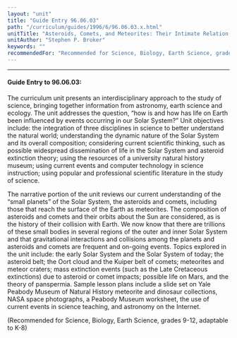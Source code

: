 ```yaml
---
layout: "unit"
title: "Guide Entry 96.06.03"
path: "/curriculum/guides/1996/6/96.06.03.x.html"
unitTitle: "Asteroids, Comets, and Meteorites: Their Intimate Relation with Life on Earth"
unitAuthor: "Stephen P. Broker"
keywords: ""
recommendedFor: "Recommended for Science, Biology, Earth Science, grades 9-12, adaptable to K-8"
---
```

<body>
<hr/>
<h4>
Guide Entry to 96.06.03:
</h4>
The curriculum unit presents an interdisciplinary approach to the study of science, bringing together information from astronomy, earth science and ecology. The unit addresses the question, “how is and how has life on Earth been influenced by events occurring in our Solar System?” Unit objectives include: the integration of three disciplines in science to better understand the natural world; understanding the dynamic nature of the Solar System and its overall composition; considering current scientific thinking, such as possible widespread dissemination of life in the Solar System and asteroid extinction theory; using the resources of a university natural history museum; using current events and computer technology in science instruction; using popular and professional scientific literature in the study of science.
<p>
The narrative portion of the unit reviews our current understanding of the “small planets” of the Solar System, the asteroids and comets, including those that reach the surface of the Earth as meteorites. The composition of asteroids and comets and their orbits about the Sun are considered, as is the history of their collision with Earth. We now know that there are trillions of these small bodies in several regions of the outer and inner Solar System and that gravitational interactions and collisions among the planets and asteroids and comets are frequent and on-going events. Topics explored in the unit include: the early Solar System and the Solar System of today; the asteroid belt; the Oort cloud and the Kuiper belt of comets; meteorites and meteor craters; mass extinction events (such as the Late Cretaceous extinctions) due to asteroid or comet impacts; possible life on Mars, and the theory of panspermia. Sample lesson plans include a slide set on Yale Peabody Museum of Natural History meteorite and dinosaur collections, NASA space photographs, a Peabody Museum worksheet, the use of current events in science teaching, and astronomy on the Internet.
</p>
<p>
(Recommended for Science, Biology, Earth Science, grades 9-12, adaptable to K-8)
</p>
</body>
